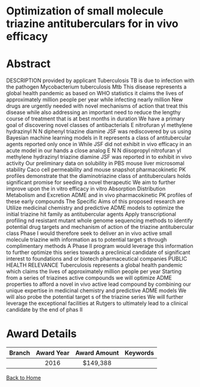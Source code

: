 
Optimization of small molecule triazine antituberculars for in vivo efficacy
============================================================================

# Abstract


DESCRIPTION  provided by applicant   Tuberculosis  TB  is due to infection with the pathogen Mycobacterium tuberculosis  Mtb   This disease represents a global health pandemic as based on WHO statistics it claims the lives of approximately     million people per year  while infecting nearly   million  New drugs are urgently needed with novel mechanisms of action that treat this disease while also addressing an important need to reduce the lengthy course of treatment that is at best   months in duration  We have a primary goal of discovering novel classes of antibacterials   E           nitrofuran   yl methylene hydrazinyl  N  N  diphenyl       triazine     diamine  JSF            was rediscovered by us using Bayesian machine learning models in       It represents a class of antitubercular agents reported only once in           While JSF      did not exhibit in vivo efficacy in an acute model in our hands  a close analog    E  N  N  diisopropyl          nitrofuran   yl methylene hydrazinyl         triazine     diamine  JSF           was reported in      to exhibit in vivo activity  Our preliminary data on solubility in PBS  mouse liver microsomal stability  Caco   cell permeability  and mouse snapshot pharmacokinetic  PK  profiles demonstrate that the diaminotriazine class of antituberculars holds significant promise for seeding a novel therapeutic  We aim to further improve upon the in vitro efficacy  in vitro Absorption  Distribution  Metabolism and Excretion  ADME  and in vivo pharmacokinetic  PK  profiles of these early compounds  The Specific Aims of this proposed research are  Utilize medicinal chemistry and predictive ADME models to optimize the initial triazine hit family as antitubercular agents  Apply transcriptional profiling nd resistant mutant whole genome sequencing methods to identify potential drug targets and mechanism of action of the triazine antitubercular class  Phase I would  therefore  seek to deliver an in vivo active small molecule triazine with information as to potential target s through
complimentary methods  A Phase II program would leverage this information to further optimize this series towards a preclinical candidate of significant interest to foundations and or biotech pharmaceutical companies PUBLIC HEALTH RELEVANCE  Tuberculosis represents a global health pandemic  which claims the lives of approximately     million people per year  Starting from a series of triazines active compounds we will optimize ADME properties to afford a novel in vivo active lead compound by combining our unique expertise in medicinal chemistry and predictive ADME models  We will also probe the potential target s of the triazine series  We will further leverage the exceptional facilities at Rutgers to ultimately lead to a clinical candidate by the end of phas II  

# Award Details

|Branch|Award Year|Award Amount|Keywords|
| :---: | :---: | :---: | :---: |
||2016|$149,388||
  
  


[Back to Home](https://github.com/chrischow/dod_sbir_awards#2316)